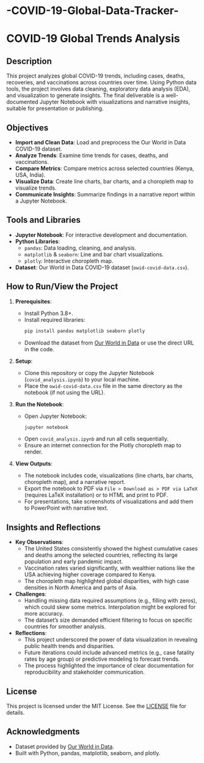 # -COVID-19-Global-Data-Tracker-

# COVID-19 Global Trends Analysis

## Description
This project analyzes global COVID-19 trends, including cases, deaths, recoveries, and vaccinations across countries over time. Using Python data tools, the project involves data cleaning, exploratory data analysis (EDA), and visualization to generate insights. The final deliverable is a well-documented Jupyter Notebook with visualizations and narrative insights, suitable for presentation or publishing.

## Objectives
- **Import and Clean Data**: Load and preprocess the Our World in Data COVID-19 dataset.
- **Analyze Trends**: Examine time trends for cases, deaths, and vaccinations.
- **Compare Metrics**: Compare metrics across selected countries (Kenya, USA, India).
- **Visualize Data**: Create line charts, bar charts, and a choropleth map to visualize trends.
- **Communicate Insights**: Summarize findings in a narrative report within a Jupyter Notebook.

## Tools and Libraries
- **Jupyter Notebook**: For interactive development and documentation.
- **Python Libraries**:
  - `pandas`: Data loading, cleaning, and analysis.
  - `matplotlib` & `seaborn`: Line and bar chart visualizations.
  - `plotly`: Interactive choropleth map.
- **Dataset**: Our World in Data COVID-19 dataset (`owid-covid-data.csv`).

## How to Run/View the Project
1. **Prerequisites**:
   - Install Python 3.8+.
   - Install required libraries:
     ```bash
     pip install pandas matplotlib seaborn plotly
     ```
   - Download the dataset from [Our World in Data](https://covid.ourworldindata.org/data/owid-covid-data.csv) or use the direct URL in the code.

2. **Setup**:
   - Clone this repository or copy the Jupyter Notebook (`covid_analysis.ipynb`) to your local machine.
   - Place the `owid-covid-data.csv` file in the same directory as the notebook (if not using the URL).

3. **Run the Notebook**:
   - Open Jupyter Notebook:
     ```bash
     jupyter notebook
     ```
   - Open `covid_analysis.ipynb` and run all cells sequentially.
   - Ensure an internet connection for the Plotly choropleth map to render.

4. **View Outputs**:
   - The notebook includes code, visualizations (line charts, bar charts, choropleth map), and a narrative report.
   - Export the notebook to PDF via `File > Download as > PDF via LaTeX` (requires LaTeX installation) or to HTML and print to PDF.
   - For presentations, take screenshots of visualizations and add them to PowerPoint with narrative text.

## Insights and Reflections
- **Key Observations**:
  - The United States consistently showed the highest cumulative cases and deaths among the selected countries, reflecting its large population and early pandemic impact.
  - Vaccination rates varied significantly, with wealthier nations like the USA achieving higher coverage compared to Kenya.
  - The choropleth map highlighted global disparities, with high case densities in North America and parts of Asia.
- **Challenges**:
  - Handling missing data required assumptions (e.g., filling with zeros), which could skew some metrics. Interpolation might be explored for more accuracy.
  - The dataset’s size demanded efficient filtering to focus on specific countries for smoother analysis.
- **Reflections**:
  - This project underscored the power of data visualization in revealing public health trends and disparities.
  - Future iterations could include advanced metrics (e.g., case fatality rates by age group) or predictive modeling to forecast trends.
  - The process highlighted the importance of clear documentation for reproducibility and stakeholder communication.

## License
This project is licensed under the MIT License. See the [LICENSE](LICENSE) file for details.

## Acknowledgments
- Dataset provided by [Our World in Data](https://ourworldindata.org/coronavirus).
- Built with Python, pandas, matplotlib, seaborn, and plotly.

